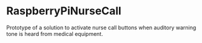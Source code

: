 # RaspberryPiNurseCall
Prototype of a solution to activate nurse call buttons when auditory warning tone is heard from medical equipment.
